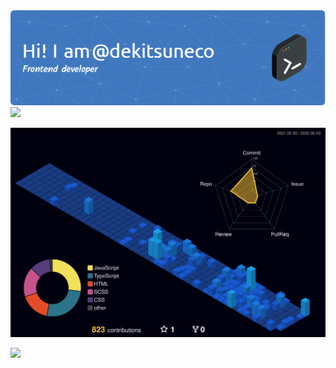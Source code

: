 <a href="https://github.com/dekitsuneco">
  <img src="./github-header-image.png" />
</a>

<a href="https://skillicons.dev" align="right">
  <img src="https://skillicons.dev/icons?i=js,html,css,sass,nodejs,tailwind,typescript,react,redux&perline=3" />
</a>

<!--![Header](./github-header-image.png)-->

<!--[![My Skills](https://skillicons.dev/icons?i=js,html,css,sass,nodejs,tailwind,typescript,react,redux&perline=3)](https://skillicons.dev)-->

![](./profile-3d-contrib/profile-night-view.svg)

<a href="https://t.me/dekitsuneco">
    <img src="https://img.shields.io/badge/Telegram-2CA5E0?style=for-the-badge&logo=telegram&logoColor=white" />
</a>

<!--
**dekitsuneco/dekitsuneco** is a ✨ _special_ ✨ repository because its `README.md` (this file) appears on your GitHub profile.

Here are some ideas to get you started:

- 🔭 I’m currently working on ...
- 🌱 I’m currently learning ...
- 👯 I’m looking to collaborate on ...
- 🤔 I’m looking for help with ...
- 💬 Ask me about ...
- 📫 How to reach me: ...
- 😄 Pronouns: ...
- ⚡ Fun fact: ...
-->
